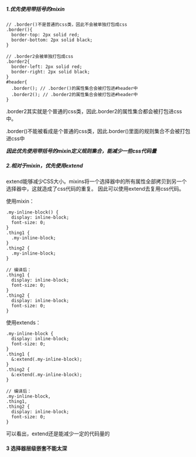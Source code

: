 ##### 1.优先使用带括号的mixin
```less
// .border()不是普通的css类，因此不会被单独打包成css
.border(){
  border-top: 2px solid red;
  border-bottom: 2px solid black;
}

// .border2会被单独打包成css
.border2{
  border-left: 2px solid red;
  border-right: 2px solid black;
}
#header{
  .border(); // .border()的属性集合会被打包进#header中
  .border2(); // .border2的属性集合会被打包进#header中
}

```
.border2其实就是个普通的css类，因此.border2的属性集合都会被打包进css中。

.border()不能被看成是个普通的css类，因此.border()里面的规则集合不会被打包进css中

***因此优先使用带括号的mixin定义规则集合，能减少一些css代码量***


##### 2.相对于mixin，优先使用extend
extend能够减少CSS大小。mixins将一个选择器中的所有属性全部拷贝到另一个选择器中，这就造成了css代码的重复。
因此可以使用extend去复用css代码。

使用mixin：
```less
.my-inline-block() {
  display: inline-block;
  font-size: 0;
}
.thing1 {
  .my-inline-block;
}
.thing2 {
  .my-inline-block;
}

// 编译后：
.thing1 {
  display: inline-block;
  font-size: 0;
}
.thing2 {
  display: inline-block;
  font-size: 0;
}
```
使用extends：
```less
.my-inline-block {
  display: inline-block;
  font-size: 0;
}
.thing1 {
  &:extend(.my-inline-block);
}
.thing2 {
  &:extend(.my-inline-block);
}

// 编译后：
.my-inline-block,
.thing1,
.thing2 {
  display: inline-block;
  font-size: 0;
}
```

可以看出，extend还是能减少一定的代码量的

#### 3 选择器层级嵌套不能太深
